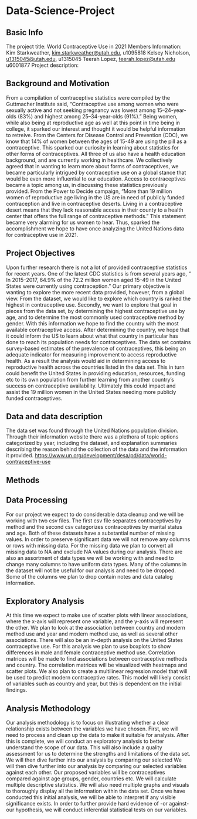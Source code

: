 # Data-Science-Project


## Basic Info
The project title: World Contraceptive Use in 2021
Members Information:
Kim Starkweather, kim.starkweather@utah.edu, u1095818
Kelsey Nicholson, u1315045@utah.edu, u1315045
Teerah Lopez, teerah.lopez@utah.edu u6001877
Project description:
## Background and Motivation
From a compilation of contraceptive statistics were compiled by the Guttmacher Institute said, “Contraceptive use among women who were sexually active and not seeking pregnancy was lowest among 15–24-year-olds (83%) and highest among 25–34-year-olds (91%).” Being women, while also being at reproductive age as well at this point in time being in college, it sparked our interest and thought it would be helpful information to retreive. From the Centers for Disease Control and Prevention (CDC), we know that 14% of women between the ages of 15-49 are using the pill as a contraceptive. This sparked our curiosity in learning about statistics for other forms of contraceptives. All three of us also have a health education background, and are currently working in healthcare. We collectively agreed that in wanting to learn more about forms of contraceptives, we became particularly intrigued by contraceptive use on a global stance that would be even more influential to our education.
Access to contraceptives became a topic among us, in discussing these statistics previously provided. From the Power to Decide campaign, “More than 19 million women of reproductive age living in the US are in need of publicly funded contraception and live in contraceptive deserts. Living in a contraceptive desert means that they lack reasonable access in their county to a health center that offers the full range of contraceptive methods.” This statement became very alarming for us women to hear. Thus, sparked the accomplishment we hope to have once analyzing the United Nations data for contraceptive use in 2021.
## Project Objectives

Upon further research there is not a lot of provided contraceptive statistics for recent years. One of the latest CDC statistics is from several years ago, “ In 2015–2017, 64.9% of the 72.2 million women aged 15–49 in the United States were currently using contraception.” Our primary objective is wanting to explore the more recent data provided, however, from a global view. From the dataset, we would like to explore which country is ranked the highest in contraceptive use. Secondly, we want to explore that goal in pieces from the data set, by determining the highest contraceptive use by age, and to determine the most commonly used contraceptive method by gender.
With this information we hope to find the country with the most available contraceptive access. After determining the country, we hope that it could inform the US to learn about what that country in particular has done to reach its population needs for contraceptives. The data set contains survey-based estimates of the prevalence of contraceptives, this being an adequate indicator for measuring improvement to access reproductive health. As a result the analysis would aid in determining access to reproductive health across the countries listed in the data set. This in turn could benefit the United States in providing education, resources, funding etc to its own population from further learning from another country’s success on contraceptive availability. Ultimately this could impact and assist the 19 million women in the United States needing more publicly funded contraceptives.

## Data and data description
The data set was found through the United Nations population division. Through their information website there was a plethora of topic options categorized by year, including the dataset, and explanation summaries describing the reason behind the collection of the data and the information it provided.
https://www.un.org/development/desa/pd/data/world-contraceptive-use

## Methods
## Data Processing
For our project we expect to do considerable data cleanup and we will be working with two csv files. The first csv file separates contraceptives by method and the second csv categorizes contraceptives by marital status and age. Both of these datasets have a substantial number of missing values. In order to preserve significant data we will not remove any columns or rows with missing data. For the missing data we plan to convert all missing data to NA and exclude NA values during our analysis. There are also an assortment of data types we will be working with and need to change many columns to have uniform data types. Many of the columns in the dataset will not be useful for our analysis and need to be dropped. Some of the columns we plan to drop contain notes and data catalog information.
## Exploratory Analysis 
At this time we expect to make use of scatter plots with linear associations, where the x-axis will represent one variable, and the y-axis will represent the other. We plan to look at the association between country and modern method use and year and modern method use, as well as several other associations. There will also be an in-depth analysis on the United States contraceptive use. For this analysis we plan to use boxplots to show differences in male and female contraceptive method use. Correlation matrices will be made to find associations between contraceptive methods and country. The correlation matrices will be visualized with heatmaps and scatter plots. We also plan to create a multilinear regression model that will be used to predict modern contraceptive rates. This model will likely consist of variables such as country and year, but this is dependent on the initial findings.
## Analysis Methodology
Our analysis methodology is to focus on illustrating whether a clear relationship exists between the variables we have chosen. First, we will need to process and clean up the data to make it suitable for analysis. After this is complete, we will conduct an exploratory analysis to better understand the scope of our data. This will also include a quality assessment for us to determine the strengths and limitations of the data set.
We will then dive further into our analysis by comparing our selected We will then dive further into our analysis by comparing our selected variables against each other. Our proposed variables will be contraceptives compared against age groups, gender, countries etc. We will calculate multiple descriptive statistics. We will also need multiple graphs and visuals to thoroughly display all the information within the data set. Once we have conducted this initial analysis, we will be able to interpret if any visible significance exists. In order to further provide hard evidence of -or against- our hypothesis, we will conduct inferential statistical tests on our variables.

